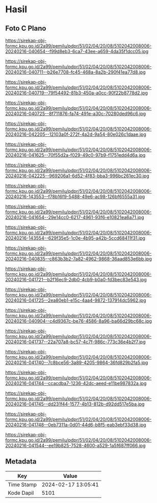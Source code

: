 # Hasil

## Foto C Plano

https://sirekap-obj-formc.kpu.go.id/2a99/pemilu/pdpr/51/02/04/20/08/5102042008006-20240216-040654--f99d8eb3-6ca7-43ee-a659-4da35f1dcc05.jpg

https://sirekap-obj-formc.kpu.go.id/2a99/pemilu/pdpr/51/02/04/20/08/5102042008006-20240216-040711--b26e7708-fc45-468a-8a2b-290f41ea77d8.jpg

https://sirekap-obj-formc.kpu.go.id/2a99/pemilu/pdpr/51/02/04/20/08/5102042008006-20240216-040719--79f54492-81b3-450a-a0cc-90f22b8778d2.jpg

https://sirekap-obj-formc.kpu.go.id/2a99/pemilu/pdpr/51/02/04/20/08/5102042008006-20240216-040725--8f711876-fa74-491e-a30c-70280ded96c6.jpg

https://sirekap-obj-formc.kpu.go.id/2a99/pemilu/pdpr/51/02/04/20/08/5102042008006-20240216-042205--12103a0f-272f-4a2d-9a54-80e026c1daae.jpg

https://sirekap-obj-formc.kpu.go.id/2a99/pemilu/pdpr/51/02/04/20/08/5102042008006-20240216-041625--70f55d2a-f029-49c0-97b9-f1751edd4d6a.jpg

https://sirekap-obj-formc.kpu.go.id/2a99/pemilu/pdpr/51/02/04/20/08/5102042008006-20240216-042225--969206a1-6d52-4f83-bba3-996bc261ec30.jpg

https://sirekap-obj-formc.kpu.go.id/2a99/pemilu/pdpr/51/02/04/20/08/5102042008006-20240216-143553--f78b16f9-5488-49e6-ac98-126bf6555a31.jpg

https://sirekap-obj-formc.kpu.go.id/2a99/pemilu/pdpr/51/02/04/20/08/5102042008006-20240216-041654--29e14cc0-6217-4961-93f6-e10821ea6a71.jpg

https://sirekap-obj-formc.kpu.go.id/2a99/pemilu/pdpr/51/02/04/20/08/5102042008006-20240216-143554--629f35e5-1c0e-4b95-a42b-5ccd68411f31.jpg

https://sirekap-obj-formc.kpu.go.id/2a99/pemilu/pdpr/51/02/04/20/08/5102042008006-20240216-040835--c863b3b2-7a82-4962-9868-36aad853e6bb.jpg

https://sirekap-obj-formc.kpu.go.id/2a99/pemilu/pdpr/51/02/04/20/08/5102042008006-20240216-041721--b2f16ec9-2db0-4cb9-b0a0-fd3bec83e543.jpg

https://sirekap-obj-formc.kpu.go.id/2a99/pemilu/pdpr/51/02/04/20/08/5102042008006-20240216-041725--2ea80eb1-e15c-4aa4-9872-137914dc5962.jpg

https://sirekap-obj-formc.kpu.go.id/2a99/pemilu/pdpr/51/02/04/20/08/5102042008006-20240216-040904--c4d9367c-be76-4586-8a96-ba66d29bc68c.jpg

https://sirekap-obj-formc.kpu.go.id/2a99/pemilu/pdpr/51/02/04/20/08/5102042008006-20240216-041737--22a707a8-bc57-4c7f-986c-773c36e4b2f7.jpg

https://sirekap-obj-formc.kpu.go.id/2a99/pemilu/pdpr/51/02/04/20/08/5102042008006-20240216-041740--7c8bce56-3a89-4205-9864-36fd829b2fa5.jpg

https://sirekap-obj-formc.kpu.go.id/2a99/pemilu/pdpr/51/02/04/20/08/5102042008006-20240216-041744--ccacdba7-1236-42dc-aeed-e11be987832a.jpg

https://sirekap-obj-formc.kpu.go.id/2a99/pemilu/pdpr/51/02/04/20/08/5102042008006-20240216-041745--dd231f44-1577-4b13-812b-d92dd517e5ba.jpg

https://sirekap-obj-formc.kpu.go.id/2a99/pemilu/pdpr/51/02/04/20/08/5102042008006-20240216-041748--0eb7311a-0d01-44d6-b8f5-eab3ebf33d38.jpg

https://sirekap-obj-formc.kpu.go.id/2a99/pemilu/pdpr/51/02/04/20/08/5102042008006-20240216-041544--ee19b825-7528-4600-a529-1a5f687ff066.jpg


## Metadata

| Key        | Value               |
| ---------- | ------------------- |
| Time Stamp | 2024-02-17 13:05:41 |
| Kode Dapil | 5101                |




